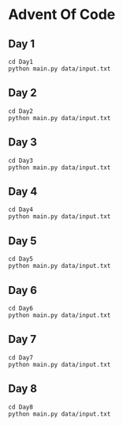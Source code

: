 # Advent Of Code

## Day 1

```
cd Day1
python main.py data/input.txt
```

## Day 2

```
cd Day2
python main.py data/input.txt
```

## Day 3

```
cd Day3
python main.py data/input.txt
```

## Day 4

```
cd Day4
python main.py data/input.txt
```

## Day 5

```
cd Day5
python main.py data/input.txt
```

## Day 6

```
cd Day6
python main.py data/input.txt
```

## Day 7

```
cd Day7
python main.py data/input.txt
```

## Day 8

```
cd Day8
python main.py data/input.txt
```